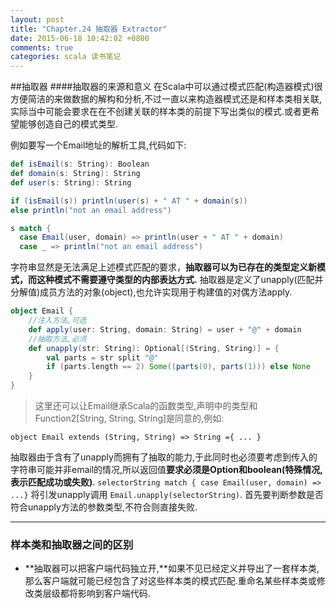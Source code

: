 ```yaml
---
layout: post
title: "Chapter.24 抽取器 Extractor"
date: 2015-06-18 10:42:02 +0800
comments: true
categories: scala 读书笔记
---
```


##抽取器
####抽取器的来源和意义
在Scala中可以通过模式匹配(构造器模式)很方便简洁的来做数据的解构和分析,不过一直以来构造器模式还是和样本类相关联,实际当中可能会要求在在不创建关联的样本类的前提下写出类似的模式.或者更希望能够创造自己的模式类型.

例如要写一个Email地址的解析工具,代码如下:

``` Scala
def isEmail(s: String): Boolean
def domain(s: String): String
def user(s: String): String

if (isEmail(s)) println(user(s) + " AT " + domain(s))
else println("not an email address")

s match {
  case Email(user, domain) => println(user + " AT " + domain)
  case _ => println("not an email address")

```

字符串显然是无法满足上述模式匹配的要求，**抽取器可以为已存在的类型定义新模式，而这种模式不需要遵守类型的内部表达方式.**
抽取器是定义了unapply(匹配并分解值)成员方法的对象(object),也允许实现用于构建值的对偶方法apply.

``` scala
object Email {
    //注入方法,可选
    def apply(user: String, domain: String) = user + "@" + domain
    //抽取方法,必须
    def unapply(str: String): Optional[(String, String)] = {
        val parts = str split "@"
        if (parts.length == 2) Some((parts(0), parts(1))) else None
    }
}

```

> 这里还可以让Email继承Scala的函数类型,声明中的类型和Function2[String, String, String]是同意的,例如:

```object Email extends (String, String) => String ={ ... }```

抽取器由于含有了unapply而拥有了抽取的能力,于此同时也必须要考虑到传入的字符串可能并非email的情况,所以返回值**要求必须是Option和boolean(特殊情况,表示匹配成功或失败)**.
```selectorString match { case Email(user, domain) => ...}``` 将引发unapply调用
```Email.unapply(selectorString)```. 首先要判断参数是否符合unapply方法的参数类型,不符合则直接失败.

- - - 

### 样本类和抽取器之间的区别

* **抽取器可以把客户端代码独立开,**如果不见已经定义并导出了一套样本类,那么客户端就可能已经包含了对这些样本类的模式匹配.重命名某些样本类或修改类层级都将影响到客户端代码.



